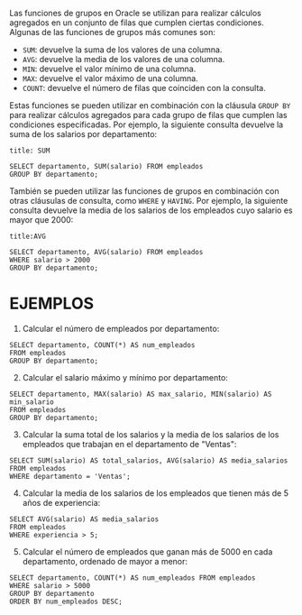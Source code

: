 Las funciones de grupos en Oracle se utilizan para realizar cálculos agregados en un conjunto de filas que cumplen ciertas condiciones. Algunas de las funciones de grupos más comunes son:

-   `SUM`: devuelve la suma de los valores de una columna.
-   `AVG`: devuelve la media de los valores de una columna.
-   `MIN`: devuelve el valor mínimo de una columna.
-   `MAX`: devuelve el valor máximo de una columna.
-   `COUNT`: devuelve el número de filas que coinciden con la consulta.

Estas funciones se pueden utilizar en combinación con la cláusula `GROUP BY` para realizar cálculos agregados para cada grupo de filas que cumplen las condiciones especificadas. Por ejemplo, la siguiente consulta devuelve la suma de los salarios por departamento:

```ad-important
title: SUM
```
```
SELECT departamento, SUM(salario) FROM empleados
GROUP BY departamento;
```

También se pueden utilizar las funciones de grupos en combinación con otras cláusulas de consulta, como `WHERE` y `HAVING`. Por ejemplo, la siguiente consulta devuelve la media de los salarios de los empleados cuyo salario es mayor que 2000:

```ad-important
title:AVG
```
```
SELECT departamento, AVG(salario) FROM empleados
WHERE salario > 2000
GROUP BY departamento;
```

# EJEMPLOS

1.  Calcular el número de empleados por departamento:

```
SELECT departamento, COUNT(*) AS num_empleados 
FROM empleados
GROUP BY departamento;
```

2.  Calcular el salario máximo y mínimo por departamento:

```
SELECT departamento, MAX(salario) AS max_salario, MIN(salario) AS min_salario 
FROM empleados
GROUP BY departamento;
```

3.  Calcular la suma total de los salarios y la media de los salarios de los empleados que trabajan en el departamento de "Ventas":

```
SELECT SUM(salario) AS total_salarios, AVG(salario) AS media_salarios 
FROM empleados
WHERE departamento = 'Ventas';
```

4.  Calcular la media de los salarios de los empleados que tienen más de 5 años de experiencia:

```
SELECT AVG(salario) AS media_salarios 
FROM empleados
WHERE experiencia > 5;
```

5.  Calcular el número de empleados que ganan más de 5000 en cada departamento, ordenado de mayor a menor:

```
SELECT departamento, COUNT(*) AS num_empleados FROM empleados
WHERE salario > 5000
GROUP BY departamento
ORDER BY num_empleados DESC;
```

